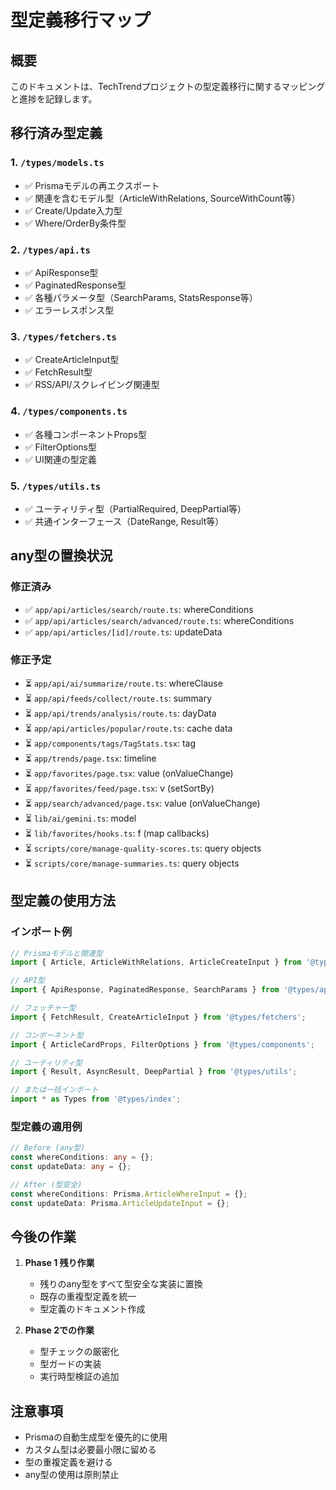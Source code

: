 # 型定義移行マップ

## 概要

このドキュメントは、TechTrendプロジェクトの型定義移行に関するマッピングと進捗を記録します。

## 移行済み型定義

### 1. `/types/models.ts`
- ✅ Prismaモデルの再エクスポート
- ✅ 関連を含むモデル型（ArticleWithRelations, SourceWithCount等）
- ✅ Create/Update入力型
- ✅ Where/OrderBy条件型

### 2. `/types/api.ts`
- ✅ ApiResponse型
- ✅ PaginatedResponse型
- ✅ 各種パラメータ型（SearchParams, StatsResponse等）
- ✅ エラーレスポンス型

### 3. `/types/fetchers.ts`
- ✅ CreateArticleInput型
- ✅ FetchResult型
- ✅ RSS/API/スクレイピング関連型

### 4. `/types/components.ts`
- ✅ 各種コンポーネントProps型
- ✅ FilterOptions型
- ✅ UI関連の型定義

### 5. `/types/utils.ts`
- ✅ ユーティリティ型（PartialRequired, DeepPartial等）
- ✅ 共通インターフェース（DateRange, Result等）

## any型の置換状況

### 修正済み
- ✅ `app/api/articles/search/route.ts`: whereConditions
- ✅ `app/api/articles/search/advanced/route.ts`: whereConditions
- ✅ `app/api/articles/[id]/route.ts`: updateData

### 修正予定
- ⏳ `app/api/ai/summarize/route.ts`: whereClause
- ⏳ `app/api/feeds/collect/route.ts`: summary
- ⏳ `app/api/trends/analysis/route.ts`: dayData
- ⏳ `app/api/articles/popular/route.ts`: cache data
- ⏳ `app/components/tags/TagStats.tsx`: tag
- ⏳ `app/trends/page.tsx`: timeline
- ⏳ `app/favorites/page.tsx`: value (onValueChange)
- ⏳ `app/favorites/feed/page.tsx`: v (setSortBy)
- ⏳ `app/search/advanced/page.tsx`: value (onValueChange)
- ⏳ `lib/ai/gemini.ts`: model
- ⏳ `lib/favorites/hooks.ts`: f (map callbacks)
- ⏳ `scripts/core/manage-quality-scores.ts`: query objects
- ⏳ `scripts/core/manage-summaries.ts`: query objects

## 型定義の使用方法

### インポート例

```typescript
// Prismaモデルと関連型
import { Article, ArticleWithRelations, ArticleCreateInput } from '@types/models';

// API型
import { ApiResponse, PaginatedResponse, SearchParams } from '@types/api';

// フェッチャー型
import { FetchResult, CreateArticleInput } from '@types/fetchers';

// コンポーネント型
import { ArticleCardProps, FilterOptions } from '@types/components';

// ユーティリティ型
import { Result, AsyncResult, DeepPartial } from '@types/utils';

// または一括インポート
import * as Types from '@types/index';
```

### 型定義の適用例

```typescript
// Before (any型)
const whereConditions: any = {};
const updateData: any = {};

// After (型安全)
const whereConditions: Prisma.ArticleWhereInput = {};
const updateData: Prisma.ArticleUpdateInput = {};
```

## 今後の作業

1. **Phase 1 残り作業**
   - 残りのany型をすべて型安全な実装に置換
   - 既存の重複型定義を統一
   - 型定義のドキュメント作成

2. **Phase 2での作業**
   - 型チェックの厳密化
   - 型ガードの実装
   - 実行時型検証の追加

## 注意事項

- Prismaの自動生成型を優先的に使用
- カスタム型は必要最小限に留める
- 型の重複定義を避ける
- any型の使用は原則禁止